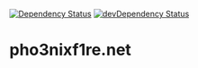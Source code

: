 [![Dependency Status](https://david-dm.org/pho3nixf1re/pho3nixf1re.net.svg)](https://david-dm.org/pho3nixf1re/pho3nixf1re.net)
[![devDependency Status](https://david-dm.org/pho3nixf1re/pho3nixf1re.net/dev-status.svg)](https://david-dm.org/pho3nixf1re/pho3nixf1re.net#info=devDependencies)

pho3nixf1re.net
===============
